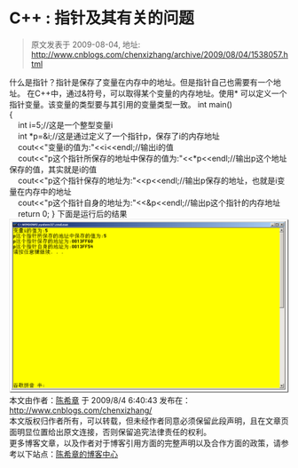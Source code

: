 # C++ : 指针及其有关的问题 
> 原文发表于 2009-08-04, 地址: http://www.cnblogs.com/chenxizhang/archive/2009/08/04/1538057.html 


什么是指针？指针是保存了变量在内存中的地址。但是指针自己也需要有一个地址。 在C++中，通过&符号，可以取得某个变量的内存地址。使用* 可以定义一个指针变量。该变量的类型要与其引用的变量类型一致。 int main()  
{  
    int i=5;//这是一个整型变量i  
    int *p=&i;//这是通过定义了一个指针p，保存了i的内存地址  
    cout<<"变量i的值为:"<<i<<endl;//输出i的值  
    cout<<"p这个指针所保存的地址中保存的值为:"<<*p<<endl;//输出p这个地址保存的值，其实就是i的值  
    cout<<"p这个指针保存的地址为:"<<p<<endl;//输出p保存的地址，也就是i变量在内存中的地址  
    cout<<"p这个指针自身的地址为:"<<&p<<endl;//输出p这个指针的内存地址     return 0; } 下面是运行后的结果 [![image](./images/1538057-image_thumb.png "image")](http://images.cnblogs.com/cnblogs_com/chenxizhang/WindowsLiveWriter/C_5DEB/image_2.png) 本文由作者：[陈希章](http://www.xizhang.com) 于 2009/8/4 6:40:43 发布在：<http://www.cnblogs.com/chenxizhang/>  
 本文版权归作者所有，可以转载，但未经作者同意必须保留此段声明，且在文章页面明显位置给出原文连接，否则保留追究法律责任的权利。   
 更多博客文章，以及作者对于博客引用方面的完整声明以及合作方面的政策，请参考以下站点：[陈希章的博客中心](http://www.xizhang.com/blog.htm) 













